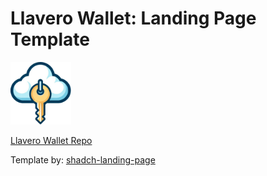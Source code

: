 # Llavero Wallet: Landing Page Template

<img src="src/assets/llavero-logo-2.svg" alt="Llavero Wallet" style="height: 100px; ">

[Llavero Wallet Repo](https://github.com/elranu/llavero)

Template by: [shadch-landing-page](https://github.com/leoMirandaa/shadcn-landing-page)
